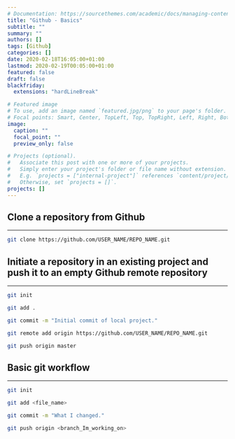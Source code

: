 ```yaml
---
# Documentation: https://sourcethemes.com/academic/docs/managing-content/
title: "Github - Basics"
subtitle: ""
summary: ""
authors: []
tags: [Github]
categories: []
date: 2020-02-18T16:05:00+01:00
lastmod: 2020-02-19T00:05:00+01:00
featured: false
draft: false
blackfriday:
  extensions: "hardLineBreak"

# Featured image
# To use, add an image named `featured.jpg/png` to your page's folder.
# Focal points: Smart, Center, TopLeft, Top, TopRight, Left, Right, BottomLeft, Bottom, BottomRight.
image:
  caption: ""
  focal_point: ""
  preview_only: false

# Projects (optional).
#   Associate this post with one or more of your projects.
#   Simply enter your project's folder or file name without extension.
#   E.g. `projects = ["internal-project"]` references `content/project/deep-learning/index.md`.
#   Otherwise, set `projects = []`.
projects: []
---
```




## Clone a repository from Github
------------  
```bash
git clone https://github.com/USER_NAME/REPO_NAME.git
```

## Initiate a repository in an existing project and push it to an empty Github remote repository
------------

```bash
git init

git add .

git commit -m "Initial commit of local project."

git remote add origin https://github.com/USER_NAME/REPO_NAME.git

git push origin master
```

## Basic git workflow
------------

```bash
git init

git add <file_name>

git commit -m "What I changed."

git push origin <branch_Im_working_on>
```
